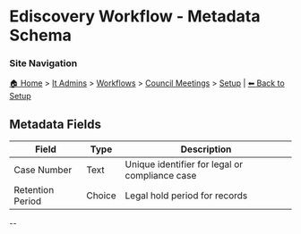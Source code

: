 <!-- description: Documentation about Ediscovery Workflow - Metadata Schema for Your Organization. -->

# Ediscovery Workflow - Metadata Schema

### Site Navigation
[🏠 Home](../../../../README.md) > [It Admins](../../../README.md) > [Workflows](../../README.md) > [Council Meetings](../README.md) > [Setup](README.md) | [⬅ Back to Setup](../README.md)

## **Metadata Fields**
| **Field**               | **Type**           | **Description** |
|-------------------------|-------------------|----------------|
| Case Number | Text | Unique identifier for legal or compliance case |
| Retention Period | Choice | Legal hold period for records |

--